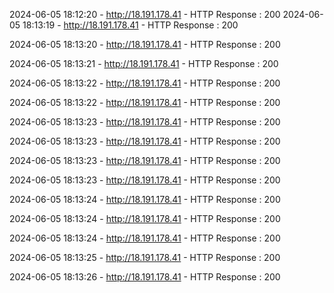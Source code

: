 2024-06-05 18:12:20 - http://18.191.178.41 - HTTP Response : 200
2024-06-05 18:13:19 - http://18.191.178.41 - HTTP Response : 200

2024-06-05 18:13:20 - http://18.191.178.41 - HTTP Response : 200

2024-06-05 18:13:21 - http://18.191.178.41 - HTTP Response : 200

2024-06-05 18:13:22 - http://18.191.178.41 - HTTP Response : 200

2024-06-05 18:13:22 - http://18.191.178.41 - HTTP Response : 200

2024-06-05 18:13:23 - http://18.191.178.41 - HTTP Response : 200

2024-06-05 18:13:23 - http://18.191.178.41 - HTTP Response : 200

2024-06-05 18:13:23 - http://18.191.178.41 - HTTP Response : 200

2024-06-05 18:13:23 - http://18.191.178.41 - HTTP Response : 200

2024-06-05 18:13:24 - http://18.191.178.41 - HTTP Response : 200

2024-06-05 18:13:24 - http://18.191.178.41 - HTTP Response : 200

2024-06-05 18:13:24 - http://18.191.178.41 - HTTP Response : 200

2024-06-05 18:13:25 - http://18.191.178.41 - HTTP Response : 200

2024-06-05 18:13:26 - http://18.191.178.41 - HTTP Response : 200

